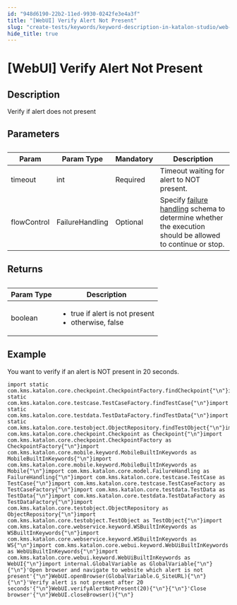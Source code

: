 ```yaml
---
id: "948d6190-22b2-11ed-9930-0242fe3e4a3f"
title: "[WebUI] Verify Alert Not Present"
slug: "create-tests/keywords/keyword-description-in-katalon-studio/web-ui-keywords/webui-verify-alert-not-present"
hide_title: true
---
```


# <a id="id_0" class="anchor_top_offset"/><a id="ariaid-title1" class="anchor_top_offset"/>[WebUI] Verify Alert Not Present


## <a id="id_0__id_1" class="anchor_top_offset"/>Description

              
<p xmlns="http://www.w3.org/1999/xhtml" className="p">Verify if alert does not present</p> 
      

## <a id="id_0__id_2" class="anchor_top_offset"/>Parameters

              
<table xmlns="http://www.w3.org/1999/xhtml" className="table anchor_top_offset" id="id_0__7ab194f8-b0ae-46b1-9275-e84975302682"><caption /><thead className="thead"><tr className><th className="entry anchor_top_offset" id="id_0__7ab194f8-b0ae-46b1-9275-e84975302682__entry__1">Param</th><th className="entry anchor_top_offset" id="id_0__7ab194f8-b0ae-46b1-9275-e84975302682__entry__2">Param Type</th><th className="entry anchor_top_offset" id="id_0__7ab194f8-b0ae-46b1-9275-e84975302682__entry__3">Mandatory</th><th className="entry anchor_top_offset" id="id_0__7ab194f8-b0ae-46b1-9275-e84975302682__entry__4">Description</th></tr></thead><tbody className="tbody"><tr className><td className="entry" headers="id_0__7ab194f8-b0ae-46b1-9275-e84975302682__entry__1 id_0__7ab194f8-b0ae-46b1-9275-e84975302682__entry__2 id_0__7ab194f8-b0ae-46b1-9275-e84975302682__entry__3 id_0__7ab194f8-b0ae-46b1-9275-e84975302682__entry__4 ">timeout</td><td className="entry" headers="id_0__7ab194f8-b0ae-46b1-9275-e84975302682__entry__1 id_0__7ab194f8-b0ae-46b1-9275-e84975302682__entry__2 id_0__7ab194f8-b0ae-46b1-9275-e84975302682__entry__3 id_0__7ab194f8-b0ae-46b1-9275-e84975302682__entry__4 ">int</td><td className="entry" headers="id_0__7ab194f8-b0ae-46b1-9275-e84975302682__entry__1 id_0__7ab194f8-b0ae-46b1-9275-e84975302682__entry__2 id_0__7ab194f8-b0ae-46b1-9275-e84975302682__entry__3 id_0__7ab194f8-b0ae-46b1-9275-e84975302682__entry__4 ">Required</td><td className="entry" headers="id_0__7ab194f8-b0ae-46b1-9275-e84975302682__entry__1 id_0__7ab194f8-b0ae-46b1-9275-e84975302682__entry__2 id_0__7ab194f8-b0ae-46b1-9275-e84975302682__entry__3 id_0__7ab194f8-b0ae-46b1-9275-e84975302682__entry__4 ">Timeout waiting for alert to NOT present.</td></tr><tr className><td className="entry" headers="id_0__7ab194f8-b0ae-46b1-9275-e84975302682__entry__1 id_0__7ab194f8-b0ae-46b1-9275-e84975302682__entry__2 id_0__7ab194f8-b0ae-46b1-9275-e84975302682__entry__3 id_0__7ab194f8-b0ae-46b1-9275-e84975302682__entry__4 ">flowControl</td><td className="entry" headers="id_0__7ab194f8-b0ae-46b1-9275-e84975302682__entry__1 id_0__7ab194f8-b0ae-46b1-9275-e84975302682__entry__2 id_0__7ab194f8-b0ae-46b1-9275-e84975302682__entry__3 id_0__7ab194f8-b0ae-46b1-9275-e84975302682__entry__4 ">FailureHandling</td><td className="entry" headers="id_0__7ab194f8-b0ae-46b1-9275-e84975302682__entry__1 id_0__7ab194f8-b0ae-46b1-9275-e84975302682__entry__2 id_0__7ab194f8-b0ae-46b1-9275-e84975302682__entry__3 id_0__7ab194f8-b0ae-46b1-9275-e84975302682__entry__4 ">Optional</td><td className="entry" headers="id_0__7ab194f8-b0ae-46b1-9275-e84975302682__entry__1 id_0__7ab194f8-b0ae-46b1-9275-e84975302682__entry__2 id_0__7ab194f8-b0ae-46b1-9275-e84975302682__entry__3 id_0__7ab194f8-b0ae-46b1-9275-e84975302682__entry__4 ">Specify <a className="xref" href="/docs/maintain/configure-failure-handling-settings-in-katalon-studio">failure handling</a> schema to         determine whether the execution should be allowed to continue or         stop.</td></tr></tbody></table> 
      

## <a id="id_0__id_3" class="anchor_top_offset"/>Returns

              
<table xmlns="http://www.w3.org/1999/xhtml" className="table anchor_top_offset" id="id_0__392a94a9-ed17-48db-ad0a-62c0de8ce5d9"><caption /><thead className="thead"><tr className><th className="entry anchor_top_offset" id="id_0__392a94a9-ed17-48db-ad0a-62c0de8ce5d9__entry__1">Param Type</th><th className="entry anchor_top_offset" id="id_0__392a94a9-ed17-48db-ad0a-62c0de8ce5d9__entry__2">Description</th></tr></thead><tbody className="tbody"><tr className><td className="entry" headers="id_0__392a94a9-ed17-48db-ad0a-62c0de8ce5d9__entry__1 id_0__392a94a9-ed17-48db-ad0a-62c0de8ce5d9__entry__2 ">boolean</td><td className="entry" headers="id_0__392a94a9-ed17-48db-ad0a-62c0de8ce5d9__entry__1 id_0__392a94a9-ed17-48db-ad0a-62c0de8ce5d9__entry__2 ">         <ul className="ul"><li className="li">true if alert is not present</li><li className="li">otherwise, false</li></ul>       </td></tr></tbody></table> 
      

## <a id="id_0__id_4" class="anchor_top_offset"/>Example

              
<p xmlns="http://www.w3.org/1999/xhtml" className="p">You want to verify if an alert is NOT present in 20 seconds.</p> 
              
<pre xmlns="http://www.w3.org/1999/xhtml" className="pre codeblock"><code>import static com.kms.katalon.core.checkpoint.CheckpointFactory.findCheckpoint{"\n"}import static com.kms.katalon.core.testcase.TestCaseFactory.findTestCase{"\n"}import static com.kms.katalon.core.testdata.TestDataFactory.findTestData{"\n"}import static com.kms.katalon.core.testobject.ObjectRepository.findTestObject{"\n"}import com.kms.katalon.core.checkpoint.Checkpoint as Checkpoint{"\n"}import com.kms.katalon.core.checkpoint.CheckpointFactory as CheckpointFactory{"\n"}import com.kms.katalon.core.mobile.keyword.MobileBuiltInKeywords as MobileBuiltInKeywords{"\n"}import com.kms.katalon.core.mobile.keyword.MobileBuiltInKeywords as Mobile{"\n"}import com.kms.katalon.core.model.FailureHandling as FailureHandling{"\n"}import com.kms.katalon.core.testcase.TestCase as TestCase{"\n"}import com.kms.katalon.core.testcase.TestCaseFactory as TestCaseFactory{"\n"}import com.kms.katalon.core.testdata.TestData as TestData{"\n"}import com.kms.katalon.core.testdata.TestDataFactory as TestDataFactory{"\n"}import com.kms.katalon.core.testobject.ObjectRepository as ObjectRepository{"\n"}import com.kms.katalon.core.testobject.TestObject as TestObject{"\n"}import com.kms.katalon.core.webservice.keyword.WSBuiltInKeywords as WSBuiltInKeywords{"\n"}import com.kms.katalon.core.webservice.keyword.WSBuiltInKeywords as WS{"\n"}import com.kms.katalon.core.webui.keyword.WebUiBuiltInKeywords as WebUiBuiltInKeywords{"\n"}import com.kms.katalon.core.webui.keyword.WebUiBuiltInKeywords as WebUI{"\n"}import internal.GlobalVariable as GlobalVariable{"\n"}{"\n"}'Open browser and navigate to website which alert is not present'{"\n"}WebUI.openBrowser(GlobalVariable.G_SiteURL){"\n"}{"\n"}'Verify alert is not present after 20 seconds'{"\n"}WebUI.verifyAlertNotPresent(20){"\n"}{"\n"}'Close browser'{"\n"}WebUI.closeBrowser(){"\n"}</code></pre> 
            
